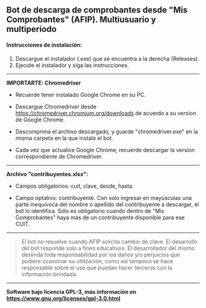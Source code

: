 
## Bot de descarga de comprobantes desde "Mis Comprobantes" (AFIP). Multiusuario y multiperíodo

#### Instrucciones de instalación:
1.  Descargue el instalador (.exe) que se encuentra a la derecha (Releases). 
2.  Ejecute el instalador y siga las instrucciones.

----------

**IMPORTARTE: Chromedriver**

 - Recuerde tener instalado Google Chrome en su PC.

- Descargue Chromedriver desde https://chromedriver.chromium.org/downloads de acuerdo a su version de Google Chrome.

- Descomprima el archivo descargado, y guarde "chromedriver.exe" en la misma carpeta en la que instalo el bot.

- Cada vez que actualice Google Chrome, recuerde descargar la version correspondiente de Chromedriver.


----------

**Archivo "contribuyentes.xlsx":**

 - Campos obligatorios: cuit, clave, desde, hasta.

 - Campo optativo: contribuyente. Con solo ingresar en mayúsculas una parte inequívoca del nombre o apellido del contribuyente a descargar, el bot lo identifica.
    Sólo es obligatorio cuando dentro de "Mis Comprobantes" haya más de un contribuyente disponible para ese CUIT.


----------

> El bot no resuelve cuando AFIP solicita cambio de clave. El desarrollo del bot responde solo a fines educativos. El desarrollador del mismo deslinda toda responsabilidad por los daños y/o perjuicios que pudiere ocasionar su utilización, como así tampoco se hace responsable sobre el uso que puedan hacer terceros con la información brindada.
---

**Software bajo licencia GPL-3, más información en https://www.gnu.org/licenses/gpl-3.0.html**